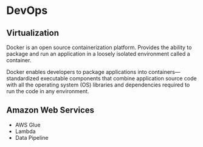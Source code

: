 # DevOps

## Virtualization

Docker is an open source containerization platform. Provides the ability to package and run an application in a loosely isolated environment called a container.

Docker enables developers to package applications into containers—standardized executable components that combine application source code with all the operating system (OS) libraries and dependencies required to run the code in any environment.

## Amazon Web Services

- AWS Glue 
- Lambda
- Data Pipeline